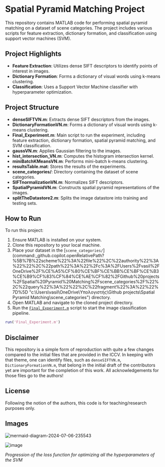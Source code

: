 # Spatial Pyramid Matching Project

This repository contains MATLAB code for performing spatial pyramid matching on a dataset of scene categories. The project includes various scripts for feature extraction, dictionary formation, and classification using support vector machines (SVM).

## Project Highlights

- **Feature Extraction**: Utilizes dense SIFT descriptors to identify points of interest in images.
- **Dictionary Formation**: Forms a dictionary of visual words using k-means clustering.
- **Classification**: Uses a Support Vector Machine classifier with hyperparameter optimization.

## Project Structure

- **denseSIFTVN.m**: Extracts dense SIFT descriptors from the images.
- **DictionaryFormationVN.m**: Forms a dictionary of visual words using k-means clustering.
- **Final_Experiment.m**: Main script to run the experiment, including feature extraction, dictionary formation, spatial pyramid matching, and SVM classification.
- **gaussVN.m**: Applies Gaussian filtering to the images.
- **hist_intersection_VN.m**: Computes the histogram intersection kernel.
- **miniBatchKMeansVN.m**: Performs mini-batch k-means clustering.
- **resultsTable.mat**: Stores the results of the experiments.
- **scene_categories/**: Directory containing the dataset of scene categories.
- **SIFTnormalizationVN.m**: Normalizes SIFT descriptors.
- **SpatialPyramidVN.m**: Constructs spatial pyramid representations of the images.
- **splitTheDatastore2.m**: Splits the image datastore into training and testing sets.

## How to Run

To run this project:
1. Ensure MATLAB is installed on your system.
2. Clone this repository to your local machine.
3. Place your dataset in the [`scene_categories/`](command:_github.copilot.openRelativePath?%5B%7B%22scheme%22%3A%22file%22%2C%22authority%22%3A%22%22%2C%22path%22%3A%22%2Fc%3A%2FUsers%2Fvasil%2FOneDrive%2F%CE%A5%CF%80%CE%BF%CE%BB%CE%BF%CE%B3%CE%B9%CF%83%CF%84%CE%AE%CF%82%2FGithub%20projects%2FSpatial%20Pyramid%20Matching%2Fscene_categories%2F%22%2C%22query%22%3A%22%22%2C%22fragment%22%3A%22%22%7D%5D "c:\Users\vasil\OneDrive\Υπολογιστής\Github projects\Spatial Pyramid Matching\scene_categories\") directory.
4. Open MATLAB and navigate to the cloned project directory.
5. Run the [`Final_Experiment.m`](command:_github.copilot.openRelativePath?%5B%7B%22scheme%22%3A%22file%22%2C%22authority%22%3A%22%22%2C%22path%22%3A%22%2Fc%3A%2FUsers%2Fvasil%2FOneDrive%2F%CE%A5%CF%80%CE%BF%CE%BB%CE%BF%CE%B3%CE%B9%CF%83%CF%84%CE%AE%CF%82%2FGithub%20projects%2FSpatial%20Pyramid%20Matching%2FFinal_Experiment.m%22%2C%22query%22%3A%22%22%2C%22fragment%22%3A%22%22%7D%5D "c:\Users\vasil\OneDrive\Υπολογιστής\Github projects\Spatial Pyramid Matching\Final_Experiment.m") script to start the image classification pipeline.

```matlab
run('Final_Experiment.m')
```

## Disclaimer

This repository is a simple form of reproduction with quite a few changes compared to the initial files that are provided in the ICCV. In keeping with that theme, one can identify files, such as `denseSIFTVN.m`, `DictionaryFormationVN.m`, that belong in the initial draft of the contributors yet are important for the completion of this work. All acknowledgements for those files go to the authors!

## License

Following the notion of the authors, this code is for teaching/research purposes only.

## Images 

![mermaid-diagram-2024-07-06-235543](https://github.com/Va-Ns/Spatial-Pyramid-Matching/assets/68824495/64712b1b-7c99-4b34-b7f7-635428baeba7)


![image](https://github.com/Va-Ns/Spatial-Pyramid-Matching/assets/68824495/7240d098-e4f0-481e-96f7-4f028e90fe81)

*Progression of the loss function for optimizing all the hyperparameters of the SVM*
